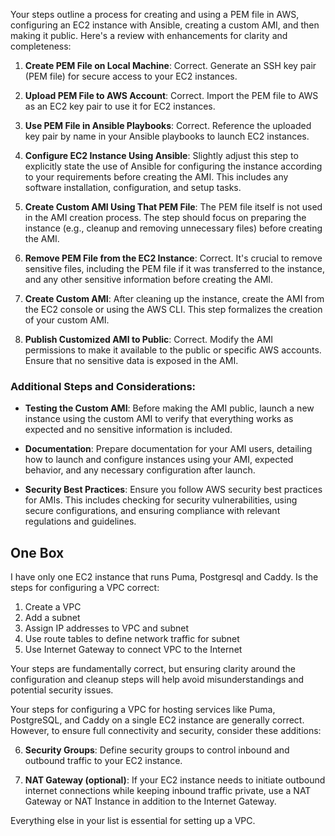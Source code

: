 Your steps outline a process for creating and using a PEM file in AWS, configuring an EC2 instance with Ansible, creating a custom AMI, and then making it public. Here's a review with enhancements for clarity and completeness:

1. **Create PEM File on Local Machine**: Correct. Generate an SSH key pair (PEM file) for secure access to your EC2 instances.

2. **Upload PEM File to AWS Account**: Correct. Import the PEM file to AWS as an EC2 key pair to use it for EC2 instances.

3. **Use PEM File in Ansible Playbooks**: Correct. Reference the uploaded key pair by name in your Ansible playbooks to launch EC2 instances.

4. **Configure EC2 Instance Using Ansible**: Slightly adjust this step to explicitly state the use of Ansible for configuring the instance according to your requirements before creating the AMI. This includes any software installation, configuration, and setup tasks.

5. **Create Custom AMI Using That PEM File**: The PEM file itself is not used in the AMI creation process. The step should focus on preparing the instance (e.g., cleanup and removing unnecessary files) before creating the AMI.

6. **Remove PEM File from the EC2 Instance**: Correct. It's crucial to remove sensitive files, including the PEM file if it was transferred to the instance, and any other sensitive information before creating the AMI.

7. **Create Custom AMI**: After cleaning up the instance, create the AMI from the EC2 console or using the AWS CLI. This step formalizes the creation of your custom AMI.

8. **Publish Customized AMI to Public**: Correct. Modify the AMI permissions to make it available to the public or specific AWS accounts. Ensure that no sensitive data is exposed in the AMI.

### Additional Steps and Considerations:

- **Testing the Custom AMI**: Before making the AMI public, launch a new instance using the custom AMI to verify that everything works as expected and no sensitive information is included.

- **Documentation**: Prepare documentation for your AMI users, detailing how to launch and configure instances using your AMI, expected behavior, and any necessary configuration after launch.

- **Security Best Practices**: Ensure you follow AWS security best practices for AMIs. This includes checking for security vulnerabilities, using secure configurations, and ensuring compliance with relevant regulations and guidelines.

## One Box

I have only one EC2 instance that runs Puma, Postgresql and Caddy. Is the steps for configuring a VPC correct:

1. Create a VPC
2. Add a subnet
3. Assign IP addresses to VPC and subnet
4. Use route tables to define network traffic for subnet
5. Use Internet Gateway to connect VPC to the Internet

Your steps are fundamentally correct, but ensuring clarity around the configuration and cleanup steps will help avoid misunderstandings and potential security issues.

Your steps for configuring a VPC for hosting services like Puma, PostgreSQL, and Caddy on a single EC2 instance are generally correct. However, to ensure full connectivity and security, consider these additions:

6. **Security Groups**: Define security groups to control inbound and outbound traffic to your EC2 instance.

7. **NAT Gateway (optional)**: If your EC2 instance needs to initiate outbound internet connections while keeping inbound traffic private, use a NAT Gateway or NAT Instance in addition to the Internet Gateway.

Everything else in your list is essential for setting up a VPC.

